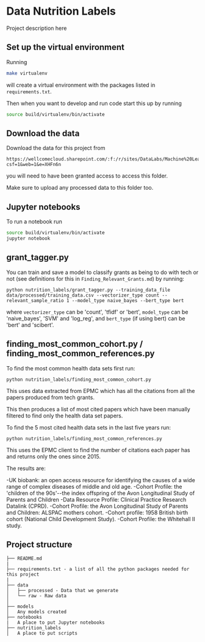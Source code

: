 # Data Nutrition Labels

Project description here 

## Set up the virtual environment

Running
```bash
make virtualenv
```
will create a virtual environment with the packages listed in `requirements.txt`.

Then when you want to develop and run code start this up by running
```bash
source build/virtualenv/bin/activate
```

## Download the data

Download the data for this project from 
```
https://wellcomecloud.sharepoint.com/:f:/r/sites/DataLabs/Machine%20Learning/Nutrition%20Labels/data?csf=1&web=1&e=XHFn6n
```
you will need to have been granted access to access this folder.

Make sure to upload any processed data to this folder too.

## Jupyter notebooks

To run a notebook run
```bash
source build/virtualenv/bin/activate
jupyter notebook
```

## grant_tagger.py

You can train and save a model to classify grants as being to do with tech or not (see definitions for this in `Finding_Relevant_Grants.md`) by running:

```
python nutrition_labels/grant_tagger.py --training_data_file data/processed/training_data.csv --vectorizer_type count --relevant_sample_ratio 1 --model_type naive_bayes --bert_type bert
```

where `vectorizer_type` can be 'count', 'tfidf' or 'bert', `model_type` can be 'naive_bayes', 'SVM' and 'log_reg', and `bert_type` (if using bert) can be 'bert' and 'scibert'.

## finding_most_common_cohort.py / finding_most_common_references.py 

To find the most common health data sets first run:

```
python nutrition_labels/finding_most_common_cohort.py
```

This uses data extracted from EPMC which has all the citations from all the papers produced from tech grants. 

This then produces a list of most cited papers which have been manually filtered to find only the health data set papers. 

To find the 5 most cited health data sets in the last five years run: 


```
python nutrition_labels/finding_most_common_references.py
```

This uses the EPMC client to find the number of citations each paper has and returns only the ones since 2015. 

The results are: 

-UK biobank: an open access resource for identifying the causes of a wide range of complex diseases of middle and old age.
-Cohort Profile: the 'children of the 90s'--the index offspring of the Avon Longitudinal Study of Parents and Children
-Data Resource Profile: Clinical Practice Research Datalink (CPRD).
-Cohort Profile: the Avon Longitudinal Study of Parents and Children: ALSPAC mothers cohort.
-Cohort profile: 1958 British birth cohort (National Child Development Study).
-Cohort Profile: the Whitehall II study.


## Project structure

```
├── README.md
|
├── requirements.txt - a list of all the python packages needed for this project  
|
├── data
│   ├── processed - Data that we generate     
│   └── raw - Raw data                    
│
├── models            
│   Any models created
├── notebooks                
|   A place to put Jupyter notebooks
├── nutrition_labels
│   A place to put scripts
```
